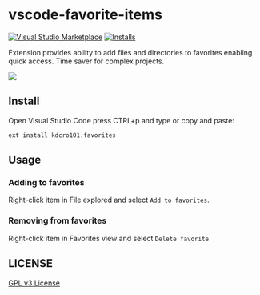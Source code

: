 # vscode-favorite-items
[![Visual Studio Marketplace](https://img.shields.io/vscode-marketplace/v/kdcro101.favorites.svg)](https://marketplace.visualstudio.com/itemsitemName=kdcro101.favorites)
[![Installs](https://img.shields.io/vscode-marketplace/d/kdcro101.favorites.svg)](https://marketplace.visualstudio.com/items?itemName=kdcro101.favorites.svg)

Extension provides ability to add files and directories to favorites enabling quick access. Time saver for complex projects.

![](https://raw.githubusercontent.com/kdcro101/vscode-favorite-items/master/images/preview.gif)

## Install

Open Visual Studio Code press CTRL+p and type or copy and paste:

`ext install kdcro101.favorites`

## Usage

### Adding to favorites
Right-click item in File explored and select `Add to favorites`.
### Removing from favorites
Right-click item in Favorites view and select `Delete favorite`


## LICENSE

[GPL v3 License](https://raw.githubusercontent.com/kdcro101/vscode-favorite-items/master/LICENSE)
